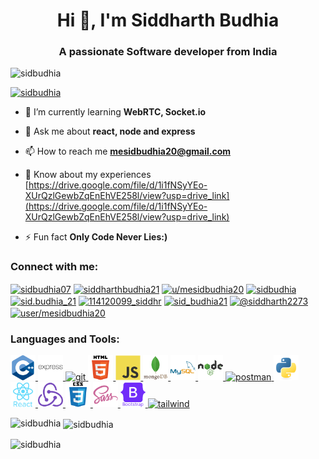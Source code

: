 <h1 align="center">Hi 👋, I'm Siddharth Budhia</h1>
<h3 align="center">A passionate Software developer from India</h3>

<p align="left"> <img src="https://komarev.com/ghpvc/?username=sidbudhia&label=Profile%20views&color=0e75b6&style=flat" alt="sidbudhia" /> </p>

<p align="left"> <a href="https://github.com/ryo-ma/github-profile-trophy"><img src="https://github-profile-trophy.vercel.app/?username=sidbudhia" alt="sidbudhia" /></a> </p>

- 🌱 I’m currently learning **WebRTC, Socket.io**

- 💬 Ask me about **react, node and express**

- 📫 How to reach me **mesidbudhia20@gmail.com**

- 📄 Know about my experiences [https://drive.google.com/file/d/1i1fNSyYEo-XUrQzlGewbZqEnEhVE258l/view?usp=drive_link](https://drive.google.com/file/d/1i1fNSyYEo-XUrQzlGewbZqEnEhVE258l/view?usp=drive_link)

- ⚡ Fun fact **Only Code Never Lies:)**

<h3 align="left">Connect with me:</h3>
<p align="left">
<a href="https://twitter.com/sidbudhia07" target="blank"><img align="center" src="https://raw.githubusercontent.com/rahuldkjain/github-profile-readme-generator/master/src/images/icons/Social/twitter.svg" alt="sidbudhia07" height="30" width="40" /></a>
<a href="https://linkedin.com/in/siddharthbudhia21" target="blank"><img align="center" src="https://raw.githubusercontent.com/rahuldkjain/github-profile-readme-generator/master/src/images/icons/Social/linked-in-alt.svg" alt="siddharthbudhia21" height="30" width="40" /></a>
<a href="https://codesandbox.com/u/mesidbudhia20" target="blank"><img align="center" src="https://raw.githubusercontent.com/rahuldkjain/github-profile-readme-generator/master/src/images/icons/Social/codesandbox.svg" alt="u/mesidbudhia20" height="30" width="40" /></a>
<a href="https://fb.com/sidbudhia" target="blank"><img align="center" src="https://raw.githubusercontent.com/rahuldkjain/github-profile-readme-generator/master/src/images/icons/Social/facebook.svg" alt="sidbudhia" height="30" width="40" /></a>
<a href="https://instagram.com/sid.budhia_21" target="blank"><img align="center" src="https://raw.githubusercontent.com/rahuldkjain/github-profile-readme-generator/master/src/images/icons/Social/instagram.svg" alt="sid.budhia_21" height="30" width="40" /></a>
<a href="https://www.hackerrank.com/114120099_siddhr" target="blank"><img align="center" src="https://raw.githubusercontent.com/rahuldkjain/github-profile-readme-generator/master/src/images/icons/Social/hackerrank.svg" alt="114120099_siddhr" height="30" width="40" /></a>
<a href="https://www.leetcode.com/sid_budhia21" target="blank"><img align="center" src="https://raw.githubusercontent.com/rahuldkjain/github-profile-readme-generator/master/src/images/icons/Social/leet-code.svg" alt="sid_budhia21" height="30" width="40" /></a>
<a href="https://www.hackerearth.com/@siddharth2273" target="blank"><img align="center" src="https://raw.githubusercontent.com/rahuldkjain/github-profile-readme-generator/master/src/images/icons/Social/hackerearth.svg" alt="@siddharth2273" height="30" width="40" /></a>
<a href="https://auth.geeksforgeeks.org/user/user/mesidbudhia20" target="blank"><img align="center" src="https://raw.githubusercontent.com/rahuldkjain/github-profile-readme-generator/master/src/images/icons/Social/geeks-for-geeks.svg" alt="user/mesidbudhia20" height="30" width="40" /></a>
</p>

<h3 align="left">Languages and Tools:</h3>
<p align="left"> <a href="https://www.w3schools.com/cpp/" target="_blank" rel="noreferrer"> <img src="https://raw.githubusercontent.com/devicons/devicon/master/icons/cplusplus/cplusplus-original.svg" alt="cplusplus" width="40" height="40"/> </a><a href="https://expressjs.com" target="_blank" rel="noreferrer"> <img src="https://raw.githubusercontent.com/devicons/devicon/master/icons/express/express-original-wordmark.svg" alt="express" width="40" height="40"/> </a> <a href="https://git-scm.com/" target="_blank" rel="noreferrer"> <img src="https://www.vectorlogo.zone/logos/git-scm/git-scm-icon.svg" alt="git" width="40" height="40"/> </a> <a href="https://www.w3.org/html/" target="_blank" rel="noreferrer"> <img src="https://raw.githubusercontent.com/devicons/devicon/master/icons/html5/html5-original-wordmark.svg" alt="html5" width="40" height="40"/> </a> <a href="https://developer.mozilla.org/en-US/docs/Web/JavaScript" target="_blank" rel="noreferrer"> <img src="https://raw.githubusercontent.com/devicons/devicon/master/icons/javascript/javascript-original.svg" alt="javascript" width="40" height="40"/> </a> <a href="https://www.mongodb.com/" target="_blank" rel="noreferrer"> <img src="https://raw.githubusercontent.com/devicons/devicon/master/icons/mongodb/mongodb-original-wordmark.svg" alt="mongodb" width="40" height="40"/> </a> <a href="https://www.mysql.com/" target="_blank" rel="noreferrer"> <img src="https://raw.githubusercontent.com/devicons/devicon/master/icons/mysql/mysql-original-wordmark.svg" alt="mysql" width="40" height="40"/> </a> <a href="https://nodejs.org" target="_blank" rel="noreferrer"> <img src="https://raw.githubusercontent.com/devicons/devicon/master/icons/nodejs/nodejs-original-wordmark.svg" alt="nodejs" width="40" height="40"/> </a> <a href="https://postman.com" target="_blank" rel="noreferrer"> <img src="https://www.vectorlogo.zone/logos/getpostman/getpostman-icon.svg" alt="postman" width="40" height="40"/> </a> <a href="https://www.python.org" target="_blank" rel="noreferrer"> <img src="https://raw.githubusercontent.com/devicons/devicon/master/icons/python/python-original.svg" alt="python" width="40" height="40"/> </a> <a href="https://reactjs.org/" target="_blank" rel="noreferrer"> <img src="https://raw.githubusercontent.com/devicons/devicon/master/icons/react/react-original-wordmark.svg" alt="react" width="40" height="40"/> </a> <a href="https://redux.js.org" target="_blank" rel="noreferrer"> <img src="https://raw.githubusercontent.com/devicons/devicon/master/icons/redux/redux-original.svg" alt="redux" width="40" height="40"/> </a> <a href="https://www.w3schools.com/css/" target="_blank" rel="noreferrer"> <img src="https://raw.githubusercontent.com/devicons/devicon/master/icons/css3/css3-original-wordmark.svg" alt="css3" width="40" height="40"/> </a> <a href="https://sass-lang.com" target="_blank" rel="noreferrer"> <img src="https://raw.githubusercontent.com/devicons/devicon/master/icons/sass/sass-original.svg" alt="sass" width="40" height="40"/> </a> <a href="https://getbootstrap.com" target="_blank" rel="noreferrer"> <img src="https://raw.githubusercontent.com/devicons/devicon/master/icons/bootstrap/bootstrap-plain-wordmark.svg" alt="bootstrap" width="40" height="40"/> </a> <a href="https://tailwindcss.com/" target="_blank" rel="noreferrer"> <img src="https://www.vectorlogo.zone/logos/tailwindcss/tailwindcss-icon.svg" alt="tailwind" width="40" height="40"/> </a> </p>

<p><img align="left" src="https://github-readme-stats.vercel.app/api/top-langs?username=sidbudhia&show_icons=true&locale=en&layout=compact" alt="sidbudhia" /></p>

<p>&nbsp;<img align="center" src="https://github-readme-stats.vercel.app/api?username=sidbudhia&show_icons=true&locale=en" alt="sidbudhia" /></p>

<p><img align="center" src="https://github-readme-streak-stats.herokuapp.com/?user=sidbudhia&" alt="sidbudhia" /></p>
